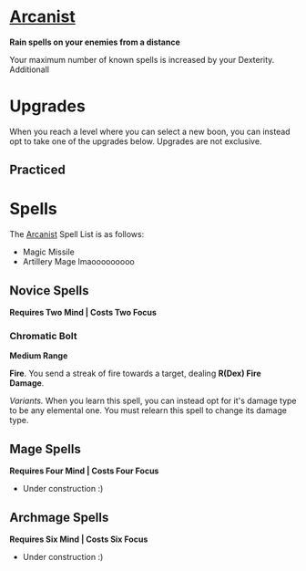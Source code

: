 # [Arcanist](Arcanist.md)
**Rain spells on your enemies from a distance**

Your maximum number of known spells is increased by your Dexterity. Additionall

# Upgrades
When you reach a level where you can select a new boon, you can instead opt to take one of the upgrades below. Upgrades are not exclusive.

## Practiced


# Spells
The [Arcanist](Arcanist.md) Spell List is as follows:

- Magic Missile
- Artillery Mage lmaooooooooo

## Novice Spells
**Requires Two Mind | Costs Two Focus**

### Chromatic Bolt
**Medium Range**

**Fire**. You send a streak of fire towards a target, dealing **R(Dex) Fire Damage**.

*Variants.* When you learn this spell, you can instead opt for it's damage type to be any elemental one. You must relearn this spell to change its damage type.



## Mage Spells
**Requires Four Mind | Costs Four Focus**

- Under construction :)

## Archmage Spells
**Requires Six Mind | Costs Six Focus**

- Under construction :)
